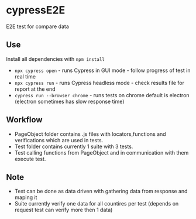 # cypressE2E
E2E test for compare data

## Use

Install all dependencies with `npm install`

* `npx cypress open` - runs Cypress in GUI mode - follow progress of test in real time
* `npx cypress run` - runs Cypress headless mode - check results file for report at the end
* `cypress run --browser chrome` - runs tests on chrome default is electron (electron sometimes has slow response time)

## Workflow

* PageObject folder contains .js files with locators,functions and verifications which are used in tests.
* Test folder contains currently 1 suite with 3 tests.
* Test calling functions from PageObject and in communication with them execute test.

## Note

* Test can be done as data driven with gathering data from response and maping it
* Suite currently verify one data for all countires per test (depends on request test can verify more then 1 data)